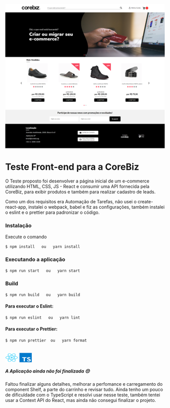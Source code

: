 ![Screenshot](screenshot.png)

# Teste Front-end para a CoreBiz

O Teste proposto foi desenvolver a página inicial de um e-commerce utilizando
HTML, CSS, JS - React e consumir uma API fornecida pela CoreBiz, para exibir produtos
e também para realizar cadastro de leads.

Como um dos requisitos era Automação de Tarefas, não usei o create-react-app, instalei
o webpack, babel e fiz as configurações, também instalei o eslint e o prettier para
padronizar o código.

### Instalação
Execute o comando
```bash
$ npm install   ou   yarn install
```

### Executando a aplicação
```bash
$ npm run start   ou   yarn start
```

### Build
```bash
$ npm run build   ou   yarn build
```

#### Para executar o Eslint:
```bash
$ npm run eslint   ou   yarn lint
```

#### Para executar o Prettier:
```bash
$ npm run prettier  ou   yarn format
```
<div style="**display**: inline_block"><br>
    <img align="center" alt="HTML" height="30" width="40" src="https://raw.githubusercontent.com/devicons/devicon/master/icons/react/react-original.svg"/>
    <img align="center" alt="Typescript" height="30" width="40" src="https://raw.githubusercontent.com/devicons/devicon/master/icons/typescript/typescript-plain.svg"/>
</div>

##### A Aplicação ainda não foi finalizada 😔

Faltou finalizar alguns detalhes, melhorar a perfomance e carregamento do component Shelf, a parte do carrinho e revisar tudo. Ainda tenho um pouco de dificuldade com o TypeScript e resolvi usar nesse teste, também tentei usar a Context API do React, mas ainda não consegui finalizar o projeto.